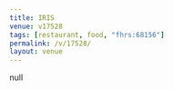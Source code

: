 ```yaml
---
title: IRIS
venue: v17528
tags: [restaurant, food, "fhrs:68156"]
permalink: /v/17528/
layout: venue
---
```

null